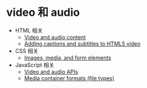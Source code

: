 # video 和 audio

- HTML 相关
  - [Video and audio content](https://developer.mozilla.org/en-US/docs/Learn/HTML/Multimedia_and_embedding/Video_and_audio_content)
  - [Adding captions and subtitles to HTML5 video](https://developer.mozilla.org/en-US/docs/Web/Guide/Audio_and_video_delivery/Adding_captions_and_subtitles_to_HTML5_video)
- CSS 相关
  - [Images, media, and form elements](https://developer.mozilla.org/en-US/docs/Learn/CSS/Building_blocks/Images_media_form_elements)
- JavaScript 相关
  - [Video and audio APIs](https://developer.mozilla.org/en-US/docs/Learn/JavaScript/Client-side_web_APIs/Video_and_audio_APIs)
  - [Media container formats (file types)](https://developer.mozilla.org/en-US/docs/Web/Media/Formats/Containers)
